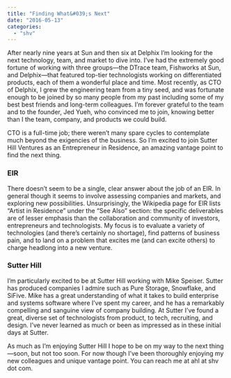 ```yaml
---
title: "Finding What&#039;s Next"
date: "2016-05-13"
categories: 
  - "shv"
---
```


After nearly nine years at Sun and then six at Delphix I’m looking for the next technology, team, and market to dive into. I’ve had the extremely good fortune of working with three groups—the DTrace team, Fishworks at Sun, and Delphix—that featured top-tier technologists working on differentiated products, each of them a wonderful place and time. Most recently, as CTO of Delphix, I grew the engineering team from a tiny seed, and was fortunate enough to be joined by so many people from my past including some of my best best friends and long-term colleagues. I’m forever grateful to the team and to the founder, Jed Yueh, who convinced me to join, knowing better than I the team, company, and products we could build.

CTO is a full-time job; there weren’t many spare cycles to contemplate much beyond the exigencies of the business. So I’m excited to join Sutter Hill Ventures as an Entrepreneur in Residence, an amazing vantage point to find the next thing.

### EIR

There doesn’t seem to be a single, clear answer about the job of an EIR. In general though it seems to involve assessing companies and markets, and exploring new possibilities. Unsurprisingly, the Wikipedia page for EIR lists “Artist in Residence” under the “See Also” section: the specific deliverables are of lesser emphasis than the collaboration and community of investors, entrepreneurs and technologists. My focus is to evaluate a variety of technologies (and there’s certainly no shortage), find patterns of business pain, and to land on a problem that excites me (and can excite others) to charge headlong into a new venture.

### Sutter Hill

I’m particularly excited to be at Sutter Hill working with Mike Speiser. Sutter has produced companies I admire such as Pure Storage, Snowflake, and SiFive. Mike has a great understanding of what it takes to build enterprise and systems software where I’ve spent my career, and he has a remarkably compelling and sanguine view of company building. At Sutter I’ve found a great, diverse set of technologists from product, to tech, recruiting, and design. I’ve never learned as much or been as impressed as in these initial days at Sutter.

As much as I’m enjoying Sutter Hill I hope to be on my way to the next thing—soon, but not too soon. For now though I’ve been thoroughly enjoying my new colleagues and unique vantage point. You can reach me at ahl at shv dot com.
